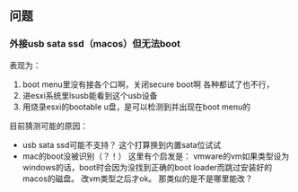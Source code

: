 

## 问题

### 外接usb sata ssd（macos）但无法boot

表现为：

1. boot menu里没有接各个口啊，关闭secure boot啊
  各种都试了也不行，
2. 进esxi系统里lsusb能看到这个usb设备
3. 用烧录esxi的bootable u盘，是可以检测到并出现在boot menu的

目前猜测可能的原因：

* usb sata ssd可能不支持？
  这个打算换到内置sata位试试
* mac的boot没被识别（？！）
  这里有个启发是： vmware的vm如果类型设为windows的话，boot时会因为没找到正确的boot loader而跳过安装好的macos的磁盘。 改vm类型之后才ok。 那类似的是不是哪里能改？

